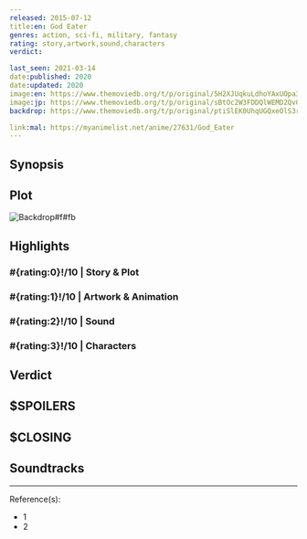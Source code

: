 ```yaml
---
released: 2015-07-12
title:en: God Eater
genres: action, sci-fi, military, fantasy
rating: story,artwork,sound,characters
verdict:

last_seen: 2021-03-14
date:published: 2020
date:updated: 2020
image:en: https://www.themoviedb.org/t/p/original/5H2XJUqkuLdhoYAxUOpa3NYLo8T.jpg
image:jp: https://www.themoviedb.org/t/p/original/sBtOc2W3FDDQlWEMD2QvGc6hUDU.jpg
backdrop: https://www.themoviedb.org/t/p/original/ptiSlEK0UhqUGQxeOlS3rn5FBSn.jpg

link:mal: https://myanimelist.net/anime/27631/God_Eater
---
```



## Synopsis

## Plot

![Backdrop#f#fb](https://www.themoviedb.org/t/p/original/oHiyfDq9OMiyQcUJ8fdPJEwA4rR.jpg "Source: TMDB")

## Highlights

### #{rating:0}!/10 | Story & Plot

### #{rating:1}!/10 | Artwork & Animation

### #{rating:2}!/10 | Sound

### #{rating:3}!/10 | Characters

## Verdict

## $SPOILERS

## $CLOSING

## Soundtracks

***
Reference(s):

- 1
- 2
